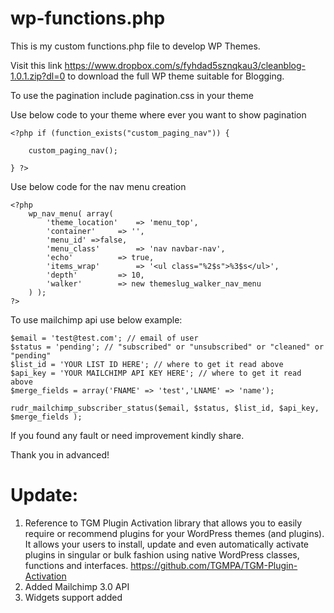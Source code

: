 # wp-functions.php

This is my custom functions.php file to develop WP Themes.

Visit this link https://www.dropbox.com/s/fyhdad5sznqkau3/cleanblog-1.0.1.zip?dl=0 to download the full WP theme suitable for Blogging.

To use the pagination include pagination.css in your theme

Use below code to your theme where ever you want to show pagination

    <?php if (function_exists("custom_paging_nav")) {
    
        custom_paging_nav();
    
    } ?>

Use below code for the nav menu creation

    <?php
        wp_nav_menu( array(
            'theme_location'    => 'menu_top',
            'container'     => '',
            'menu_id' =>false,
            'menu_class'        => 'nav navbar-nav', 
            'echo'          => true,
            'items_wrap'        => '<ul class="%2$s">%3$s</ul>',
            'depth'         => 10,
            'walker'        => new themeslug_walker_nav_menu
        ) );
    ?>

To use mailchimp api use below example:

    $email = 'test@test.com'; // email of user
    $status = 'pending'; // "subscribed" or "unsubscribed" or "cleaned" or "pending"
    $list_id = 'YOUR LIST ID HERE'; // where to get it read above
    $api_key = 'YOUR MAILCHIMP API KEY HERE'; // where to get it read above
    $merge_fields = array('FNAME' => 'test','LNAME' => 'name');
     
    rudr_mailchimp_subscriber_status($email, $status, $list_id, $api_key, $merge_fields );


If you found any fault or need improvement kindly share.

Thank you in advanced!

# Update:

1. Reference to TGM Plugin Activation library that allows you to easily require or recommend plugins for your WordPress themes (and plugins). It allows your users to install, update and even automatically activate plugins in singular or bulk fashion using native WordPress classes, functions and interfaces. https://github.com/TGMPA/TGM-Plugin-Activation
2. Added Mailchimp 3.0 API
3. Widgets support added
